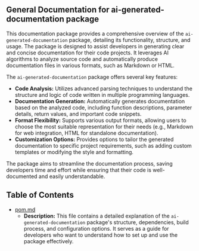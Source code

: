 ## General Documentation for ai-generated-documentation package

This documentation package provides a comprehensive overview of the `ai-generated-documentation` package, detailing its functionality, structure, and usage. The package is designed to assist developers in generating clear and concise documentation for their code projects. It leverages AI algorithms to analyze source code and automatically produce documentation files in various formats, such as Markdown or HTML. 

The `ai-generated-documentation` package offers several key features:

* **Code Analysis:**  Utilizes advanced parsing techniques to understand the structure and logic of code written in multiple programming languages.
* **Documentation Generation:** Automatically generates documentation based on the analyzed code, including function descriptions, parameter details, return values, and important code snippets.
* **Format Flexibility:** Supports various output formats, allowing users to choose the most suitable representation for their needs (e.g., Markdown for web integration, HTML for standalone documentation).
* **Customization Options:** Provides options to tailor the generated documentation to specific project requirements, such as adding custom templates or modifying the style and formatting.

The package aims to streamline the documentation process, saving developers time and effort while ensuring that their code is well-documented and easily understandable.


## Table of Contents
- [pom.md](pom.md) 
  - **Description:** This file contains a detailed explanation of the `ai-generated-documentation` package's structure, dependencies, build process, and configuration options. It serves as a guide for developers who want to understand how to set up and use the package effectively.



